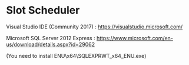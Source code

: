 # Slot Scheduler

Visual Studio IDE (Community 2017)  : https://visualstudio.microsoft.com/

Microsoft SQL Server 2012 Express : https://www.microsoft.com/en-us/download/details.aspx?id=29062 

(You need to install ENU\x64\SQLEXPRWT_x64_ENU.exe)

